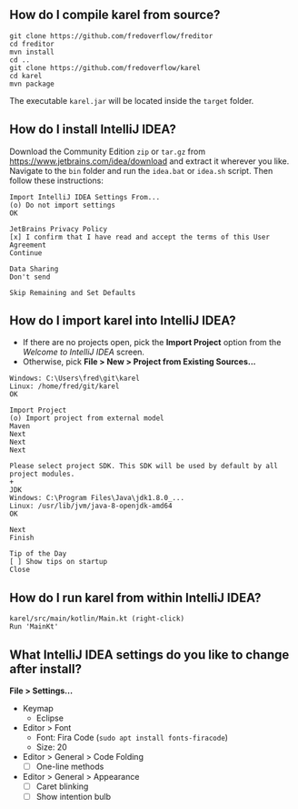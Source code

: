 ## How do I compile karel from source?

```
git clone https://github.com/fredoverflow/freditor
cd freditor
mvn install
cd ..
git clone https://github.com/fredoverflow/karel
cd karel
mvn package
```

The executable `karel.jar` will be located inside the `target` folder.

## How do I install IntelliJ IDEA?

Download the Community Edition `zip` or `tar.gz` from https://www.jetbrains.com/idea/download and extract it wherever you like.
Navigate to the `bin` folder and run the `idea.bat` or `idea.sh` script.
Then follow these instructions:

```
Import IntelliJ IDEA Settings From...
(o) Do not import settings
OK

JetBrains Privacy Policy
[x] I confirm that I have read and accept the terms of this User Agreement
Continue

Data Sharing
Don't send

Skip Remaining and Set Defaults
```

## How do I import karel into IntelliJ IDEA?

* If there are no projects open, pick the **Import Project** option from the *Welcome to IntelliJ IDEA* screen.
* Otherwise, pick **File > New > Project from Existing Sources...**

```
Windows: C:\Users\fred\git\karel
Linux: /home/fred/git/karel
OK

Import Project
(o) Import project from external model
Maven
Next
Next
Next

Please select project SDK. This SDK will be used by default by all project modules.
+
JDK
Windows: C:\Program Files\Java\jdk1.8.0_...
Linux: /usr/lib/jvm/java-8-openjdk-amd64
OK

Next
Finish

Tip of the Day
[ ] Show tips on startup
Close
```

## How do I run karel from within IntelliJ IDEA?

```
karel/src/main/kotlin/Main.kt (right-click)
Run 'MainKt'
```

## What IntelliJ IDEA settings do you like to change after install?

**File > Settings...**

* Keymap
  * Eclipse
* Editor > Font
  * Font: Fira Code (`sudo apt install fonts-firacode`)
  * Size: 20
* Editor > General > Code Folding
  * [ ] One-line methods
* Editor > General > Appearance
  * [ ] Caret blinking
  * [ ] Show intention bulb
